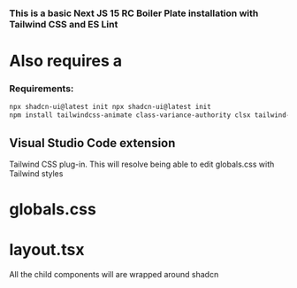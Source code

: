 ### This is a basic Next JS 15 RC Boiler Plate installation with Tailwind CSS and ES Lint
# Also requires a 

### Requirements: 

```bash 
npx shadcn-ui@latest init npx shadcn-ui@latest init   
npm install tailwindcss-animate class-variance-authority clsx tailwind-merge lucide-react --legacy-peer-deps
```

## Visual Studio Code extension 
Tailwind CSS plug-in. This will resolve being able to edit globals.css with Tailwind styles 
# globals.css

# layout.tsx 

All the child components will are wrapped around shadcn 
